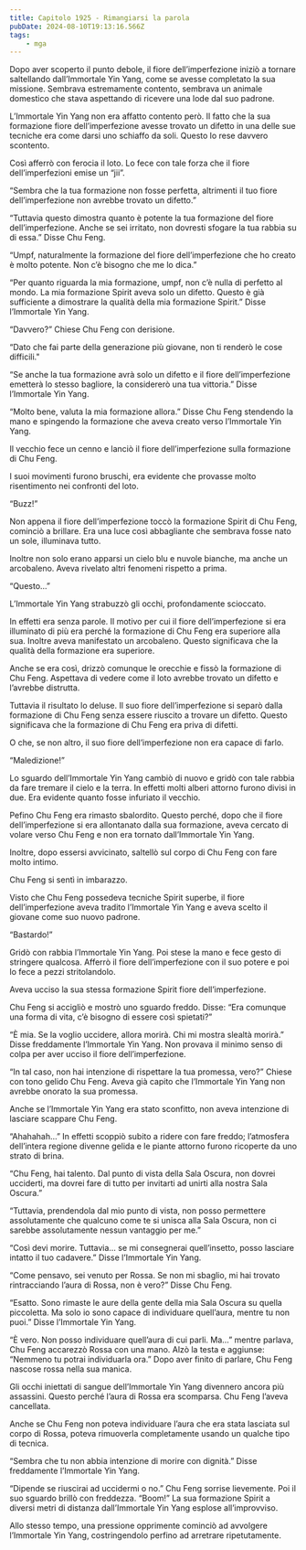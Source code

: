 ```yaml
---
title: Capitolo 1925 - Rimangiarsi la parola
pubDate: 2024-08-10T19:13:16.566Z
tags:
    - mga
---
```



Dopo aver scoperto il punto debole, il fiore dell’imperfezione iniziò a tornare saltellando dall’Immortale Yin Yang, come se avesse completato la sua missione. Sembrava estremamente contento, sembrava un animale domestico che stava aspettando di ricevere una lode dal suo padrone.


L’Immortale Yin Yang non era affatto contento però. Il fatto che la sua formazione fiore dell’imperfezione avesse trovato un difetto in una delle sue tecniche era come darsi uno schiaffo da soli. Questo lo rese davvero scontento.


Così afferrò con ferocia il loto. Lo fece con tale forza che il fiore dell’imperfezioni emise un “jii”.


“Sembra che la tua formazione non fosse perfetta, altrimenti il tuo fiore dell’imperfezione non avrebbe trovato un difetto.”

“Tuttavia questo dimostra quanto è potente la tua formazione del fiore dell’imperfezione. Anche se sei irritato, non dovresti sfogare la tua rabbia su di essa.” Disse Chu Feng.


“Umpf, naturalmente la formazione del fiore dell’imperfezione che ho creato è molto potente. Non c’è bisogno che me lo dica.”

“Per quanto riguarda la mia formazione, umpf, non c’è nulla di perfetto al mondo. La mia formazione Spirit aveva solo un difetto. Questo è già sufficiente a dimostrare la qualità della mia formazione Spirit.” Disse l’Immortale Yin Yang.

“Davvero?” Chiese Chu Feng con derisione.


“Dato che fai parte della generazione più giovane, non ti renderò le cose difficili."

“Se anche la tua formazione avrà solo un difetto e il fiore dell’imperfezione emetterà lo stesso bagliore, la considererò una tua vittoria.” Disse l’Immortale Yin Yang.

“Molto bene, valuta la mia formazione allora.” Disse Chu Feng stendendo la mano e spingendo la formazione che aveva creato verso l’Immortale Yin Yang.


Il vecchio fece un cenno e lanciò il fiore dell’imperfezione sulla formazione di Chu Feng.


I suoi movimenti furono bruschi, era evidente che provasse molto risentimento nei confronti del loto.


“Buzz!”


Non appena il fiore dell’imperfezione toccò la formazione Spirit di Chu Feng, cominciò a brillare. Era una luce così abbagliante che sembrava fosse nato un sole, illuminava tutto.


Inoltre non solo erano apparsi un cielo blu e nuvole bianche, ma anche un arcobaleno. Aveva rivelato altri fenomeni rispetto a prima.

“Questo…”


L’Immortale Yin Yang strabuzzò gli occhi, profondamente scioccato.


In effetti era senza parole. Il motivo per cui il fiore dell’imperfezione si era illuminato di più era perché la formazione di Chu Feng era superiore alla sua. Inoltre aveva manifestato un arcobaleno. Questo significava che la qualità della formazione era superiore.


Anche se era così, drizzò comunque le orecchie e fissò la formazione di Chu Feng. Aspettava di vedere come il loto avrebbe trovato un difetto e l’avrebbe distrutta.


Tuttavia il risultato lo deluse. Il suo fiore dell’imperfezione si separò dalla formazione di Chu Feng senza essere riuscito a trovare un difetto. Questo significava che la formazione di Chu Feng era priva di difetti.


O che, se non altro, il suo fiore dell’imperfezione non era capace di farlo.


“Maledizione!”


Lo sguardo dell’Immortale Yin Yang cambiò di nuovo e gridò con tale rabbia da fare tremare il cielo e la terra. In effetti molti alberi attorno furono divisi in due. Era evidente quanto fosse infuriato il vecchio.


Pefino Chu Feng era rimasto sbalordito. Questo perché, dopo che il fiore dell’imperfezione si era allontanato dalla sua formazione, aveva cercato di volare verso Chu Feng e non era tornato dall’Immortale Yin Yang.


Inoltre, dopo essersi avvicinato, saltellò sul corpo di Chu Feng con fare molto intimo.


Chu Feng si sentì in imbarazzo.


Visto che Chu Feng possedeva tecniche Spirit superbe, il fiore dell’imperfezione aveva tradito l’Immortale Yin Yang e aveva scelto il giovane come suo nuovo padrone.

“Bastardo!”


Gridò con rabbia l’Immortale Yin Yang. Poi stese la mano e fece gesto di stringere qualcosa. Afferrò il fiore dell’imperfezione con il suo potere e poi lo fece a pezzi stritolandolo.


Aveva ucciso la sua stessa formazione Spirit fiore dell’imperfezione.


Chu Feng si accigliò e mostrò uno sguardo freddo. Disse: “Era comunque una forma di vita, c’è bisogno di essere così spietati?”


“È mia. Se la voglio uccidere, allora morirà. Chi mi mostra slealtà morirà.” Disse freddamente l’Immortale Yin Yang. Non provava il minimo senso di colpa per aver ucciso il fiore dell’imperfezione.

“In tal caso, non hai intenzione di rispettare la tua promessa, vero?” Chiese con tono gelido Chu Feng. Aveva già capito che l’Immortale Yin Yang non avrebbe onorato la sua promessa.


Anche se l’Immortale Yin Yang era stato sconfitto, non aveva intenzione di lasciare scappare Chu Feng.

“Ahahahah…” In effetti scoppiò subito a ridere con fare freddo; l’atmosfera dell’intera regione divenne gelida e le piante attorno furono ricoperte da uno strato di brina.

“Chu Feng, hai talento. Dal punto di vista della Sala Oscura, non dovrei ucciderti, ma dovrei fare di tutto per invitarti ad unirti alla nostra Sala Oscura.”

“Tuttavia, prendendola dal mio punto di vista, non posso permettere assolutamente che qualcuno come te si unisca alla Sala Oscura, non ci sarebbe assolutamente nessun vantaggio per me.”

“Così devi morire. Tuttavia… se mi consegnerai quell’insetto, posso lasciare intatto il tuo cadavere.” Disse l’Immortale Yin Yang.


“Come pensavo, sei venuto per Rossa. Se non mi sbaglio, mi hai trovato rintracciando l’aura di Rossa, non è vero?” Disse Chu Feng.


“Esatto. Sono rimaste le aure della gente della mia Sala Oscura su quella piccoletta. Ma solo io sono capace di individuare quell’aura, mentre tu non puoi.” Disse l’Immortale Yin Yang.

“È vero. Non posso individuare quell’aura di cui parli. Ma…” mentre parlava, Chu Feng accarezzò Rossa con una mano. Alzò la testa e aggiunse: “Nemmeno tu potrai individuarla ora.” Dopo aver finito di parlare, Chu Feng nascose rossa nella sua manica.


Gli occhi iniettati di sangue dell’Immortale Yin Yang divennero ancora più assassini. Questo perché l’aura di Rossa era scomparsa. Chu Feng l’aveva cancellata.

Anche se Chu Feng non poteva individuare l’aura che era stata lasciata sul corpo di Rossa, poteva rimuoverla completamente usando un qualche tipo di tecnica.

“Sembra che tu non abbia intenzione di morire con dignità.” Disse freddamente l’Immortale Yin Yang.

“Dipende se riuscirai ad uccidermi o no.” Chu Feng sorrise lievemente. Poi il suo sguardo brillò con freddezza. “Boom!” La sua formazione Spirit a diversi metri di distanza dall’Immortale Yin Yang esplose all’improvviso.


Allo stesso tempo, una pressione opprimente cominciò ad avvolgere l’Immortale Yin Yang, costringendolo perfino ad arretrare ripetutamente.





